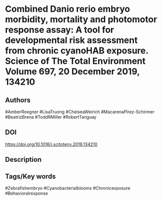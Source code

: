 # Combined Danio rerio embryo morbidity, mortality and photomotor response assay: A tool for developmental risk assessment from chronic cyanoHAB exposure. Science of The Total Environment Volume 697, 20 December 2019, 134210
## Authors
#AmberRoegner #LisaTruong #ChelseaWeirich #MacarenaPírez-Schirmer #BeatrizBrena #ToddRMiller #RobertTanguay 
## DOI
 https://doi.org/10.1016/j.scitotenv.2019.134210
## Description

## Tags/Key words
#Zebrafishembryo #Cyanobacterialblooms #Chronicexposure #Behavioralresponse 